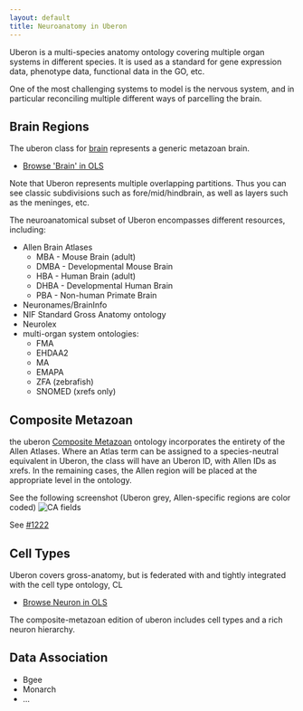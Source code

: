 ```yaml
---
layout: default
title: Neuroanatomy in Uberon
---
```


Uberon is a multi-species anatomy ontology covering multiple organ
systems in different species. It is used as a standard for gene
expression data, phenotype data, functional data in the GO, etc.

One of the most challenging systems to
model is the nervous system, and in particular reconciling multiple
different ways of parcelling the brain.

## Brain Regions

The uberon class for
[brain](http://purl.obolibrary.org/obo/UBERON_0000955) represents a
generic metazoan brain.

 * [Browse 'Brain' in OLS](http://www.ebi.ac.uk/ols/ontologies/uberon/terms?iri=http%3A%2F%2Fpurl.obolibrary.org%2Fobo%2FUBERON_0000955)

Note that Uberon represents multiple overlapping partitions. Thus you
can see classic subdivisions such as fore/mid/hindbrain, as well as
layers such as the meninges, etc.

The neuroanatomical subset of Uberon encompasses different resources, including:

 * Allen Brain Atlases
    * MBA - Mouse Brain (adult)
    * DMBA - Developmental Mouse Brain
    * HBA - Human Brain (adult)
    * DHBA - Developmental Human Brain
    * PBA - Non-human Primate Brain
 * Neuronames/BrainInfo
 * NIF Standard Gross Anatomy ontology
 * Neurolex
 * multi-organ system ontologies:
    * FMA
    * EHDAA2
    * MA
    * EMAPA
    * ZFA (zebrafish)
    * SNOMED (xrefs only)

## Composite Metazoan

the uberon [Composite Metazoan](http://uberon.github.io/downloads.html#multiont) ontology incorporates the entirety of the Allen Atlases. Where an Atlas term can be assigned to a species-neutral equivalent in Uberon, the class will have an Uberon ID, with Allen IDs as xrefs. In the remaining cases, the Allen region will be placed at the appropriate level in the ontology.

See the following screenshot (Uberon grey, Allen-specific regions are color coded)
![CA fields](https://cloud.githubusercontent.com/assets/50745/16022574/58c8d60e-316d-11e6-9423-f209a88d01ec.png)

See [#1222](https://github.com/obophenotype/uberon/issues/1222)


## Cell Types

Uberon covers gross-anatomy, but is federated with and tightly integrated with the cell type ontology, CL

 * [Browse Neuron in OLS](http://www.ebi.ac.uk/ols/ontologies/cl/terms?iri=http%3A%2F%2Fpurl.obolibrary.org%2Fobo%2FCL_0000540)

The composite-metazoan edition of uberon includes cell types and a rich neuron hierarchy.

## Data Association

 * Bgee
 * Monarch
 * ...
